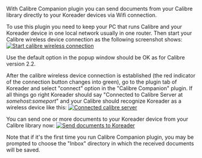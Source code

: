 With Calibre Companion plugin you can send documents from your Calibre library directly to your Koreader devices via Wifi connection.

To use this plugin you need to keep your PC that runs Calibre and your Koreader device in one local network usually in one router. Then start your Calibre wireless device connection as the following screenshot shows:
[![Start calibre wireless connection](https://github.com/koreader/koreader/wiki/screenshots/calibre_companion_start.png)](https://github.com/koreader/koreader/wiki/screenshots/calibre_companion_start.png)

Use the default option in the popup window should be OK as for Calibre version 2.2.

After the calibre wireless device connection is established (the red indicator of the connection button changes into green), go to the plugin tab of Koreader and select "connect" option in the "Calibre Companion" plugin. If all things go right Koreader should say "Connected to Calibre Server at _somehost:someport_" and your Calibre should recognize Koreader as a wireless device like this:
[![Connected calibre server](https://github.com/koreader/koreader/wiki/screenshots/calibre_companion_connected.png)](https://github.com/koreader/koreader/wiki/screenshots/calibre_companion_connected.png)

You can send one or more documents to your Koreader device from your Calibre library now:
[![Send documents to Koreader](https://github.com/koreader/koreader/wiki/screenshots/calibre_companion_send.png)](https://github.com/koreader/koreader/wiki/screenshots/calibre_companion_send.png)

Note that if it's the first time you run Calibre Companion plugin, you may be prompted to choose the "Inbox" directory in which the received documents will be saved.